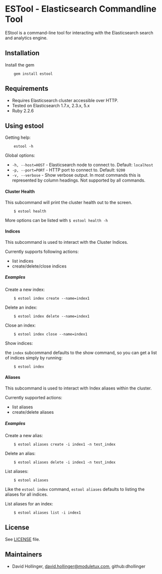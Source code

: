 ESTool - Elasticsearch Commandline Tool
=======================================

EStool is a command-line tool for interacting with the Elasticsearch search and analytics engine. 

## Installation

Install the gem

        gem install estool
        
## Requirements

* Requires Elasticsearch cluster accessible over HTTP.
* Tested on Elasticsearch 1.7.x, 2.3.x, 5.x
* Ruby 2.2.6

## Using estool

Getting help:

        estool -h
        
Global options:

* `-h, --host=HOST` - Elasticsearch node to connect to. Default: `localhost`
* `-p, --port=PORT` - HTTP port to connect to. Default: `9200`
* `-v, --verbose` - Show verbose output. In most commands this is represented by column headings. Not supported by all commands.
        
#### Cluster Health
        
This subcommand will print the cluster health out to the screen.

        $ estool health
        
More options can be listed with `$ estool health -h`

#### Indices

This subcommand is used to interact with the Cluster Indices.

Currently supports following actions:
* list indices
* create/delete/close indices

##### Examples
Create a new index:

        $ estool index create --name=index1

Delete an index:

        $ estool index delete --name=index1

Close an index:

        $ estool index close --name=index1
        
Show indices:

the `index` subcommand defaults to the show command, so you can get a list of indices simply by running:

        $ estool index

#### Aliases

This subcommand is used to interact with Index aliases within the cluster.

Currently supported actions:
* list aliases
* create/delete aliases

##### Examples

Create a new alias:

        $ estool aliases create -i index1 -n test_index

Delete an alias:

        $ estool aliases delete -i index1 -n test_index
 
List aliases:

        $ estool aliases
        
Like the `estool index` command, `estool aliases` defaults to listing the aliases for all indices.

List aliases for an index:

        $ estool aliases list -i index1


License
-------

See [LICENSE](LICENSE) file.

Maintainers
-----------
* David Hollinger, david.hollinger@moduletux.com, github:dhollinger